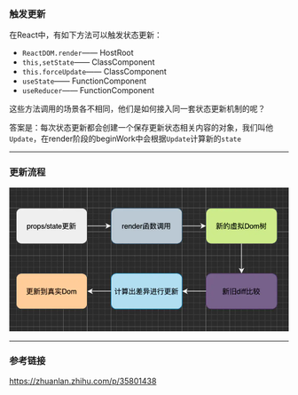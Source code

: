### 触发更新
在React中，有如下方法可以触发状态更新：
+ `ReactDOM.render`—— HostRoot
+ `this,setState`—— ClassComponent
+ `this.forceUpdate`—— ClassComponent
+ `useState`—— FunctionComponent
+ `useReducer`—— FunctionComponent

这些方法调用的场景各不相同，他们是如何接入同一套状态更新机制的呢？

答案是：每次状态更新都会创建一个保存更新状态相关内容的对象，我们叫他`Update`，在render阶段的beginWork中会根据`Update`计算新的`state`

---

### 更新流程
![](https://raw.githubusercontent.com/superwtt/MyFileRepository/main/image/React/更新流程.png)

---

### 参考链接
https://zhuanlan.zhihu.com/p/35801438

